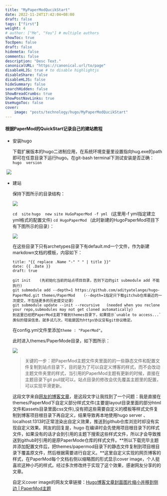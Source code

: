 ```yaml
---
title: "MyPaperModQucikStart"
date: 2022-11-24T17:42:04+08:00
draft: false
tags: ["first"]
weight: 4
# author: ["Me", "You"] # multiple authors
showToc: true
TocOpen: false
draft: false
hidemeta: false
comments: false
description: "Desc Text."
canonicalURL: "https://canonical.url/to/page"
disableHLJS: true # to disable highlightjs
disableShare: false
disableHLJS: false
hideSummary: false
searchHidden: false
ShowBreadCrumbs: true
ShowPostNavLinks: true
UseHugoToc: false
cover:
    image: "posts/technology/hugo/MyPaperModQucikStart" 
---
```


#### 根据PaperMod的QuickStart记录自己的建站教程

* 安装hugo

  下载扩展版本的hugo二进制应用，在系统环境变量里设置指向hug.exe的path即可在任意目录下运行hugo。在git-bash  terminal下测试安装是否正确：`hugo  version`

​       ![](posts/technology/hugo/MyPaperModQucikStart/hugo-setup-version.png)

* 建站

  保持下图所示的目录结构：

  ![](posts/technology/hugo/MyPaperModQucikStart/hugo-directory-structure.png)

  `cd  site`
  `hugo  new site HuGoPaperMod -f yml `     (这里用-f yml指定建立yml格式的配置文件)
  `cd HugoPaperMod `                        (此时新建的HugoPaperMod项目下有下图所示的目录）：
  
    ![](posts/technology/hugo/MyPaperModQucikStart/hugo-directory-structure-2.png)
  
  在这些目录下只有archetypes目录下有default.md一个文件，作为新建markdown文档的模板，内容如下：
  
  ~~~
  title: "{{ replace .Name "-" " " | title }}"
  date: {{ .Date }}
  draft: true
  ~~~
  ~~~
  git init    (先初始化当前的站点项目目录，否则下边的git submodule add 不能执行)
  git submodule add --depth=1 https://github.com/adityatelange/hugo-PaperMod.git themes/PaperMod   （--depth=1指定只下载gitchub仓库最近的一次提交，不包括更多的历史提交记录）
  git submodule update --init --recursive   (needed when you reclone your repo,submodules may not get cloned automatically)
  到这里已经把PaperMod主题下载到themes目录下，如果提示`unable to access...`类似的错误信息，就多试几次，可能是因为https协议没有git协议稳定。
  ~~~
  
  在config.yml文件里添加`theme : "PaperMod"`。
  
  此时进入themes/PaperMode目录，如下图所示：
  
  ![](posts/technology/hugo/MyPaperModQucikStart/cloned-PaperMod.png)
  
  > 关键的一步：把PaperMod主题文件夹里面的的一些静态文件和配置文件复制到站点目录下，目的是为了可以自定义博客的样式，而不会改动主题文件夹里的样式，当引用的PaperMod主题有更新的时候，直接在主题目录下git pull就可以，站点目录的修改会优先覆盖主题里的配置，可以实现平滑更新。 
  
  这段文字来自[网友的博客文章](https://www.sulvblog.cn/posts/blog/build_hugo/)，是这段文字让我找到了一个问题：我是直接在themes/PaperMod下自定义部分样式文件(主要是layout目录里面的部分html文件和assets目录里面css文件),没有把这些需要自定义的模板等样式文件复制到博客项目根目录下再自定义，结果导致再本地使用hugo server 、localhost:1313时正常渲染出自定义效果，推送到github仓库浏览时却没有实现自定义效果。网友的回复是，hugo 在编译时会先使用项目根目录下的样式文件，如果没有的话才会到引用的主题下搜索这些样式文件，所以才会导致推送到github时引用的是原PaperMode仓库的样式文件。**所以下载完毕主题并添加配置文件后，把themes/papermod目录下的静态文件复制到项目根目录下覆盖原文件，然后根据需要进行自定义。**这里自定义实现的网页博客的样式，在PaperMod每个文档右侧以缩略图的形式显示cover image，个人挺喜欢这种小巧的样式。经过多次修改终于实现了这个效果，感谢网友分享的的文章。
  
  自定义cover image的网友文章链接：[Hugo博客文章封面图片缩小并移到侧边 | PaperMod主题](https://www.sulvblog.cn/posts/blog/img_right/)



